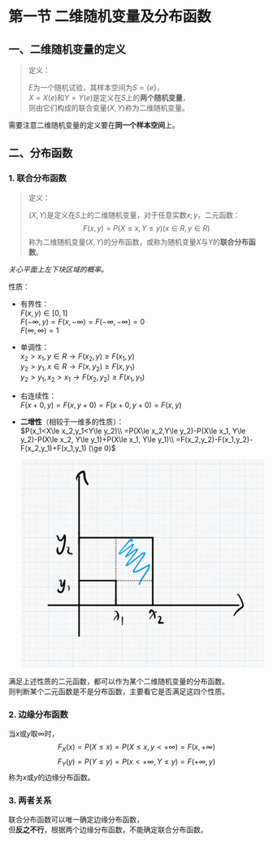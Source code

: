 # 第一节 二维随机变量及分布函数

## 一、二维随机变量的定义

> 定义：
>
> $E$为一个随机试验，其样本空间为$S=\{e\}$，  
> $X=X(e)$和$Y=Y(e)$是定义在$S$上的**两个随机变量**，  
> 则由它们构成的联合变量$(X,Y)$称为二维随机变量。

需要注意二维随机变量的定义要在**同一个样本空间**上。

## 二、分布函数

### 1. 联合分布函数

> 定义：
>
> $(X,Y)$是定义在$S$上的二维随机变量，对于任意实数$x,y$，二元函数：
> $$F(x,y)=P(X\le x,Y\le y) (x\in R, y\in R)$$
> 称为二维随机变量$(X,Y)$的分布函数，或称为随机变量$X$与$Y$的**联合分布函数**。

*关心平面上左下块区域的概率。*

性质：

* 有界性：  
  $F(x,y)\in [0,1]$  
  $F(-\infty,y)=F(x,-\infty)=F(-\infty,-\infty)=0$  
  $F(\infty,\infty)=1$
* 单调性：  
  $x_2>x_1,y\in R \rightarrow F(x_2,y)\ge F(x_1,y)$  
  $y_2>y_1,x\in R \rightarrow F(x,y_2)\ge F(x,y_1)$  
  $y_2>y_1,x_2>x_1 \rightarrow F(x_2,y_2)\ge F(x_1,y_1)$
* 右连续性：  
  $F(x+0,y)=F(x,y+0)=F(x+0,y+0)=F(x,y)$
* **二增性**（相较于一维多的性质）：  
  $P(x_1<X\le x_2,y_1<Y\le y_2)\\ =P(X\le x_2,Y\le y_2)-P(X\le x_1, Y\le y_2)-P(X\le x_2, Y\le y_1)+P(X\le x_1, Y\le y_1)\\ =F(x_2,y_2)-F(x_1,y_2)-F(x_2,y_1)+F(x_1,y_1) (\ge 0)$

  ![图 1](images/3-11-03_10-15-46.png)

满足上述性质的二元函数，都可以作为某个二维随机变量的分布函数。  
则判断某个二元函数是不是分布函数，主要看它是否满足这四个性质。

### 2. 边缘分布函数

当$x$或$y$取$\infty$时，  
$$F_X(x)=P(X\le x)=P(X\le x, y<+\infty)=F(x,+\infty)$$
$$F_Y(y)=P(Y\le y)=P(x<+\infty, Y\le y)=F(+\infty,y)$$
称为$x$或$y$的边缘分布函数。

### 3. 两者关系

联合分布函数可以唯一确定边缘分布函数，  
但**反之不行**，根据两个边缘分布函数，不能确定联合分布函数。
